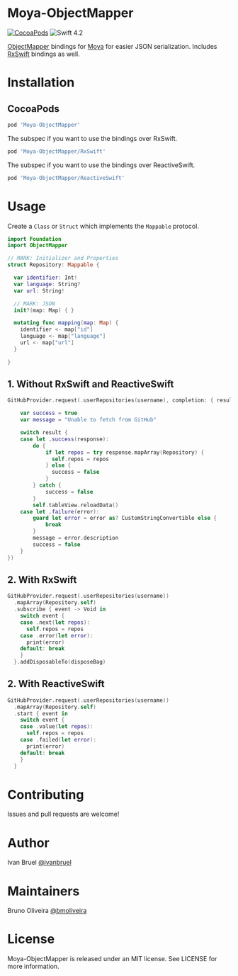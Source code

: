 Moya-ObjectMapper
============
[![CocoaPods](https://img.shields.io/cocoapods/v/Moya-ObjectMapper.svg)](https://github.com/bmoliveira/Moya-ObjectMapper)
![Swift 4.2](https://img.shields.io/badge/Swift-4.2-blue.svg)

[ObjectMapper](https://github.com/Hearst-DD/ObjectMapper) bindings for
[Moya](https://github.com/Moya/Moya) for easier JSON serialization.
Includes [RxSwift](https://github.com/ReactiveX/RxSwift/) bindings as well.

# Installation

## CocoaPods

```ruby
pod 'Moya-ObjectMapper'
```

The subspec if you want to use the bindings over RxSwift.

```ruby
pod 'Moya-ObjectMapper/RxSwift'
```

The subspec if you want to use the bindings over ReactiveSwift.

```ruby
pod 'Moya-ObjectMapper/ReactiveSwift'
```

# Usage

Create a `Class` or `Struct` which implements the `Mappable` protocol.

```swift
import Foundation
import ObjectMapper

// MARK: Initializer and Properties
struct Repository: Mappable {

  var identifier: Int!
  var language: String?
  var url: String!

  // MARK: JSON
  init?(map: Map) { }

  mutating func mapping(map: Map) {
    identifier <- map["id"]
    language <- map["language"]
    url <- map["url"]
  }

}
```

## 1. Without RxSwift and ReactiveSwift

```swift
GitHubProvider.request(.userRepositories(username), completion: { result in

    var success = true
    var message = "Unable to fetch from GitHub"

    switch result {
    case let .success(response):
        do {
            if let repos = try response.mapArray(Repository) {
              self.repos = repos
            } else {
              success = false
            }
        } catch {
            success = false
        }
        self.tableView.reloadData()
    case let .failure(error):
        guard let error = error as? CustomStringConvertible else {
            break
        }
        message = error.description
        success = false
    }
})

```

## 2. With RxSwift

```swift
GitHubProvider.request(.userRepositories(username))
  .mapArray(Repository.self)
  .subscribe { event -> Void in
    switch event {
    case .next(let repos):
      self.repos = repos
    case .error(let error):
      print(error)
    default: break
    }
  }.addDisposableTo(disposeBag)
```


## 2. With ReactiveSwift

```swift
GitHubProvider.request(.userRepositories(username))
  .mapArray(Repository.self)
  .start { event in
    switch event {
    case .value(let repos):
      self.repos = repos
    case .failed(let error):
      print(error)
    default: break
    }
  }
```

# Contributing

Issues and pull requests are welcome!

# Author

Ivan Bruel [@ivanbruel](https://twitter.com/ivanbruel)

# Maintainers

Bruno Oliveira [@bmoliveira](https://twitter.com/bmoliveira)


# License

Moya-ObjectMapper is released under an MIT license. See LICENSE for more information.
